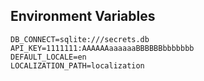 ## Environment Variables
```
DB_CONNECT=sqlite:///secrets.db
API_KEY=1111111:AAAAAAaaaaaaBBBBBBbbbbbbb
DEFAULT_LOCALE=en
LOCALIZATION_PATH=localization
```